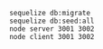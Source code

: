 ```npm install
	sequelize db:migrate
	sequelize db:seed:all
	node server 3001 3002
	node client 3001 3002
```